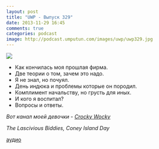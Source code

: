 ```yaml
---
layout: post
title: "UWP - Выпуск 329"
date: 2013-11-29 16:45
comments: true
categories: podcast
image: http://podcast.umputun.com/images/uwp/uwp329.jpg
---
```

![](https://podcast.umputun.com/images/uwp/uwp329.jpg)

- Как кончилась моя прошлая фирма.
- Две теории о том, зачем это надо.
- Я не знал, но почуял.
- День индюка и проблемы которые он породил.
- Комплимент начальству, но грусть для иных.
- И кого я воспитал?
- Вопросы и ответы.

_Вот канал моей девочки - [Crocky Wocky](https://www.youtube.com/channel/UCGamMN72EZdeTBXVJc0kdTw)_

_The Lascivious Biddies, Coney Island Day_

[аудио](https://podcast.umputun.com/media/ump_podcast329.mp3)
<audio src="https://podcast.umputun.com/media/ump_podcast329.mp3" preload="none"></audio>
